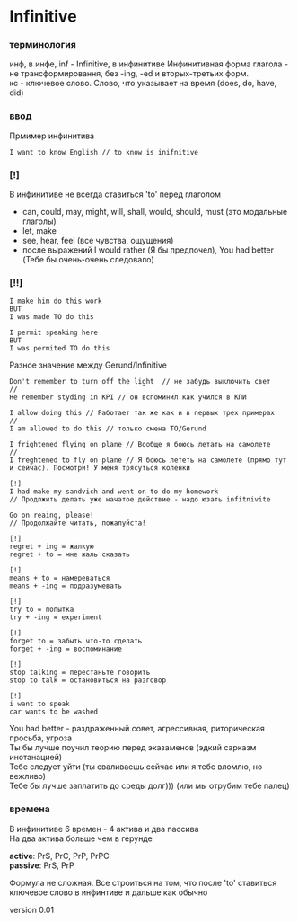 # Infinitive 

### терминология
инф, в инфе, inf - Infinitive, в инфинитиве 
Инфинитивная форма глагола - не трансформировання, без -ing, -ed и вторых-третьих форм. \
кс - ключевое слово. Слово, что указывает на время (does, do, have, did)

### ввод 
Прмимер инфинитива
```
I want to know English // to know is inifnitive
```
### [!] 
В инфинитиве не всегда ставиться 'to' перед глаголом 
- can, could, may, might, will, shall, would, should, must (это модальные глаголы)
- let, make 
- see, hear, feel (все чувства, ощущения)
- после выражений I would rather (Я бы предпочел), You had better (Тебе бы очень-очень следовало)

### [!!]

```
I make him do this work
BUT 
I was made TO do this
```
```
I permit speaking here 
BUT 
I was permited TO do this
```
Разное значение между Gerund/Infinitive
```
Don't remember to turn off the light  // не забудь выключить свет 
//
He remember styding in KPI // он вспоминил как учился в КПИ
```

```
I allow doing this // Работает так же как и в первых трех примерах
//
I am allowed to do this // только смена TO/Gerund
```

```
I frightened flying on plane // Вообще я боюсь летать на самолете 
//
I freghtened to fly on plane // Я боюсь лететь на самолете (прямо тут и сейчас). Посмотри! У меня трясуться коленки
```

```
[!]
I had make my sandvich and went on to do my homework
// Продлжить делать уже начатое действие - надо юзать infitnivite

Go on reaing, please! 
// Продолжайте читать, пожалуйста!
```

```
[!]
regret + ing = жалкую 
regret + to = мне жаль сказать 
```

```
[!]
means + to = намереваться 
means + -ing = подразумевать
```

``` 
[!]
try to = попытка
try + -ing = experiment
```

```
[!]
forget to = забыть что-то сделать 
forget + -ing = воспоминание
```

```
[!]
stop talking = перестаньте говорить 
stop to talk = остановиться на разговор
```

```
[!]
i want to speak 
car wants to be washed 
```



You had better - раздраженный совет, агрессивная, риторическая просьба, угроза \
Ты бы лучше поучил теорию перед эказаменов (эдкий сарказм инотанацией) \
Тебе следует уйти (ты сваливаешь сейчас или я тебе вломлю, но вежливо) \
Тебе бы лучше заплатить до среды долг))) (или мы отрубим тебе палец)

### времена 
В инфинитиве 6 времен - 4 актива и два пассива \
На два актива больше чем в герунде 

**active**: PrS, PrC, PrP, PrPC \
**passive**: PrS, PrP

Формула не сложная. Все строиться на том, что после 'to' ставиться ключевое слово в инфинтиве и дальше как обычно

version 0.01 
